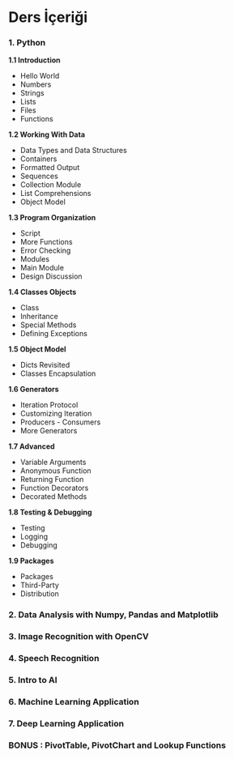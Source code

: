 # Ders İçeriği
### 1. Python

**1.1 Introduction**
* Hello World
* Numbers
* Strings
* Lists
* Files
* Functions

**1.2 Working With Data**
* Data Types and Data Structures
* Containers
* Formatted Output
* Sequences
* Collection Module
* List Comprehensions
* Object Model

**1.3 Program Organization**
* Script
* More Functions
* Error Checking
* Modules
* Main Module
* Design Discussion

**1.4 Classes Objects**
* Class
* Inheritance
* Special Methods
* Defining Exceptions

**1.5 Object Model**
* Dicts Revisited
* Classes Encapsulation

**1.6 Generators**
* Iteration Protocol
* Customizing Iteration
* Producers - Consumers
* More Generators

**1.7 Advanced**
* Variable Arguments
* Anonymous Function
* Returning Function
* Function Decorators
* Decorated Methods

**1.8 Testing & Debugging**
* Testing
* Logging
* Debugging

**1.9 Packages**
* Packages
* Third-Party
* Distribution

### 2. Data Analysis with Numpy, Pandas and Matplotlib
### 3. Image Recognition with OpenCV
### 4. Speech Recognition
### 5. Intro to AI
### 6. Machine Learning Application
### 7. Deep Learning Application
### BONUS : PivotTable, PivotChart and Lookup Functions

